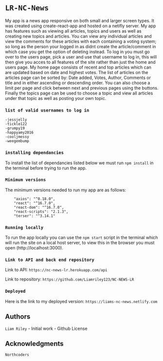 # `LR-NC-News`

My app is a news app responsive on both small and larger screen types. It was created using create-react-app and hosted on a netifly server. My app has features such as viewing all articles, topics and users as well as creating new topics and articles. You can view any individual articles and view the comments for these articles with each containing a voting system; so long as the person your logged in as didnt create the article/comment in which case you get the option of deleting instead. To log in you must go over to the users page, pick a user and use that username to log in, this will then give you acces to all features of the site rather than just the home and users page. My home page consists of recent and top articles which can are updated based on date and highest votes. The list of articles on the articles page can be sorted by: Date added, Votes, Author, Comments or title and in either ascending or descending order. You can also choose a limit per page and click between next and previous pages using the buttons. Finally the topics page can be used to choose a topic and view all articles under that topic as well as posting your own topic.

### `list of valid usernames to log in`

```
-jessjelly
-tickle122
-grumpy19
-happyamy2016
-cooljmessy
-weegembump
```

### `installing dependancies`

To install the list of dependancies listed below we must run `npm install` in the terminal before trying to run the app.

### `Minimum versions`

The minimum versions needed to run my app are as follows:

```"@reach/router": "^1.2.1",
    "axios": "^0.18.0",
    "react": "^16.7.0",
    "react-dom": "^16.7.0",
    "react-scripts": "2.1.3",
    "terser": "^3.14.1"
```

### `Running locally`

To run the app locally you can use the `npm start` script in the terminal which will run the site on a local host server, to view this in the browser you must open (http://localhost:3000).

### `Link to API and back end repository`

Link to API: `https://nc-news-lr.herokuapp.com/api`

Link to repository: `https://github.com/Liamriley123/NC-NEWS-LR`

### `Deployed`

Here is the link to my deployed version: `https://liams-nc-news.netlify.com`

## Authors

`Liam Riley` - Initial work - Github License

## Acknowledgments

`Northcoders`
